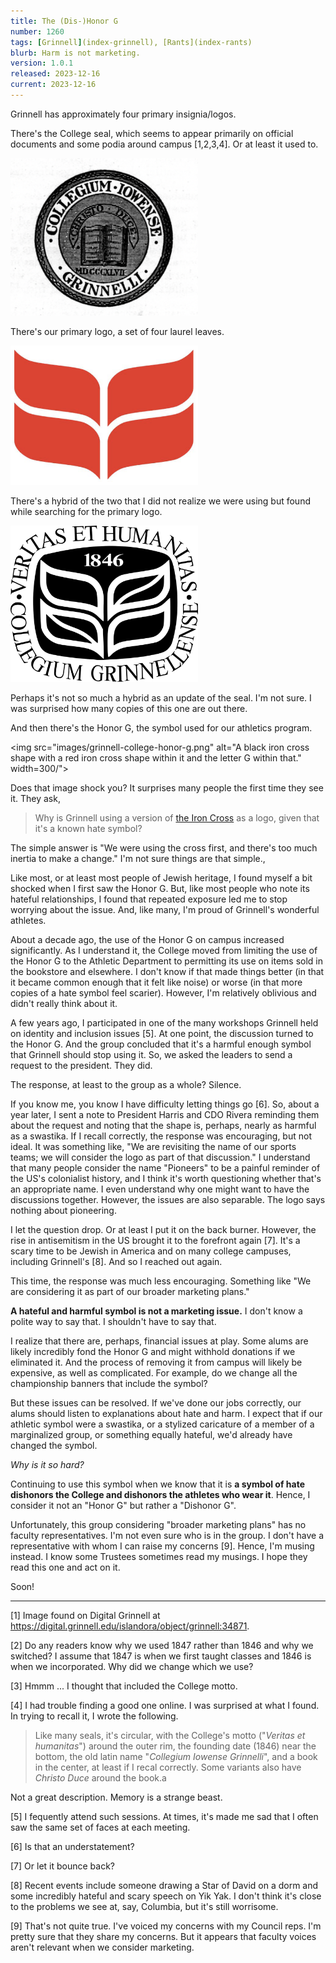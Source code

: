 ```yaml
---
title: The (Dis-)Honor G
number: 1260
tags: [Grinnell](index-grinnell), [Rants](index-rants)
blurb: Harm is not marketing. 
version: 1.0.1
released: 2023-12-16
current: 2023-12-16
---
```

Grinnell has approximately four primary insignia/logos. 

There's the College seal, which seems to appear primarily on official documents and some podia around campus [1,2,3,4].  Or at least it used to.

<img src="images/grinnell-college-seal.png" alt="A circular seal. At the top, it reads 'COLLEGIUM IOWENSE'. At the bottom, it reads 'Grinnelli'. There's a book at the center. Above the book are the words 'CHRISTO DUCE' in a ribbon shape. Below the book is the year MDCCCXLVII." width=300/>

There's our primary logo, a set of four laurel leaves.

<img src="images/grinnell-college-laurel-leaves.png" alt="Four red curvy shapes, arranged approximately in a two-by-two grid" width=300/>

There's a hybrid of the two that I did not realize we were using but found while searching for the primary logo.  

<img src="images/grinnell-college-logo-veritas.png" alt="The laurel leaves in white on a black oval-like shape, with lines through the upper-right and lower-left leaves. The year 1846 is about the leaves. The words VERITAS ET HUMANITAS are at the top, above the black oval. The words COLLEGIUM GRINNELLENSE are below." width=300/>

Perhaps it's not so much a hybrid as an update of the seal. I'm not sure. I was surprised how many copies of this one are out there.

And then there's the Honor G, the symbol used for our athletics program.

<img src="images/grinnell-college-honor-g.png" alt="A black iron cross shape with a red iron cross shape within it and the letter G within that." width=300/">

Does that image shock you? It surprises many people the first time they see it. They ask,

> Why is Grinnell using a version of [the Iron Cross](https://www.adl.org/resources/hate-symbol/iron-cross) as a logo, given that it's a known hate symbol?

The simple answer is "We were using the cross first, and there's too much inertia to make a change." I'm not sure things are that simple., 

Like most, or at least most people of Jewish heritage, I found myself a bit shocked when I first saw the Honor G. But, like most people who note its hateful relationships, I found that repeated exposure led me to stop worrying about the issue. And, like many, I'm proud of Grinnell's wonderful athletes.

About a decade ago, the use of the Honor G on campus increased significantly. As I understand it, the College moved from limiting the use of the Honor G to the Athletic Department to permitting its use on items sold in the bookstore and elsewhere. I don't know if that made things better (in that it became common enough that it felt like noise) or worse (in that more copies of a hate symbol feel scarier). However, I'm relatively oblivious and didn't really think about it.

A few years ago, I participated in one of the many workshops Grinnell held on identity and inclusion issues [5]. At one point, the discussion turned to the Honor G. And the group concluded that it's a harmful enough symbol that Grinnell should stop using it. So, we asked the leaders to send a request to the president. They did.

The response, at least to the group as a whole? Silence.

If you know me, you know I have difficulty letting things go [6]. So, about a year later, I sent a note to President Harris and CDO Rivera reminding them about the request and noting that the shape is, perhaps, nearly as harmful as a swastika. If I recall correctly, the response was encouraging, but not ideal.  It was something like, "We are revisiting the name of our sports teams; we will consider the logo as part of that discussion." I understand that many people consider the name "Pioneers" to be a painful reminder of the US's colonialist history, and I think it's worth questioning whether that's an appropriate name. I even understand why one might want to have the discussions together. However, the issues are also separable. The logo says nothing about pioneering.

I let the question drop. Or at least I put it on the back burner. However, the rise in antisemitism in the US brought it to the forefront again [7]. It's a scary time to be Jewish in America and on many college campuses, including Grinnell's [8]. And so I reached out again.

This time, the response was much less encouraging. Something like "We are considering it as part of our broader marketing plans."

**A hateful and harmful symbol is not a marketing issue.** I don't know a polite way to say that. I shouldn't have to say that.

I realize that there are, perhaps, financial issues at play. Some alums are likely incredibly fond the Honor G and might withhold donations if we eliminated it. And the process of removing it from campus will likely be expensive, as well as complicated. For example, do we change all the championship banners that include the symbol?

But these issues can be resolved. If we've done our jobs correctly, our alums should listen to explanations about hate and harm. I expect that if our athletic symbol were a swastika, or a stylized caricature of a member of a marginalized group, or something equally hateful, we'd already have changed the symbol.

_Why is it so hard?_

Continuing to use this symbol when we know that it is **a symbol of hate dishonors the College and dishonors the athletes who wear it**. Hence, I consider it not an "Honor G" but rather a "Dishonor G". 

Unfortunately, this group considering "broader marketing plans" has no faculty representatives. I'm not even sure who is in the group. I don't have a representative with whom I can raise my concerns [9]. Hence, I'm musing instead. I know some Trustees sometimes read my musings. I hope they read this one and act on it.

Soon!

---


[1] Image found on Digital Grinnell at <https://digital.grinnell.edu/islandora/object/grinnell:34871>.

[2] Do any readers know why we used 1847 rather than 1846 and why we switched? I assume that 1847 is when we first taught classes and 1846 is when we incorporated. Why did we change which we use?

[3] Hmmm ... I thought that included the College motto.

[4] I had trouble finding a good one online.  I was surprised at what I found. In trying to recall it, I wrote the following.

> Like many seals, it's circular, with the College's motto ("_Veritas et humanitas_") around the outer rim, the founding date (1846) near the bottom, the old latin name "_Collegium Iowense Grinnelli_", and a book in the center, at least if I recal correctly. Some variants also have _Christo Duce_ around the book.a

Not a great description.  Memory is a strange beast.

[5] I fequently attend such sessions. At times, it's made me sad that I often saw the same set of faces at each meeting.

[6] Is that an understatement?

[7] Or let it bounce back?

[8] Recent events include someone drawing a Star of David on a dorm and some incredibly hateful and scary speech on Yik Yak. I don't think it's close to the problems we see at, say, Columbia, but it's still worrisome.

[9] That's not quite true. I've voiced my concerns with my Council reps. I'm pretty sure that they share my concerns. But it appears that faculty voices aren't relevant when we consider marketing.
